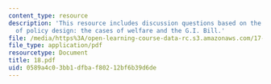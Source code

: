 ```yaml
---
content_type: resource
description: 'This resource includes discussion questions based on the consequences
  of policy design: the cases of welfare and the G.I. Bill.'
file: /media/https%3A/open-learning-course-data-rc.s3.amazonaws.com/17-317-u-s-social-policy-spring-2006/0589a4c03bb1dfbaf80212bf6b39d6de_18.pdf
file_type: application/pdf
resourcetype: Document
title: 18.pdf
uid: 0589a4c0-3bb1-dfba-f802-12bf6b39d6de
---
```

